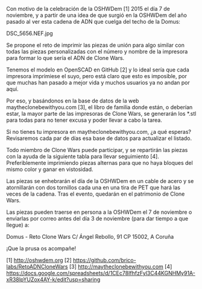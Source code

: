 Con motivo de la celebración de la OSHWDem [1] 2015 el día 7 de noviembre, y a partir de una idea de que surgió en la OSHWDem del año pasado al ver esta cadena de ADN que cuelga del techo de la Domus:

DSC_5656.NEF.jpg

Se propone el reto de imprimir las piezas de unión para algo similar con todas las piezas personalizadas con el número y nombre de la impresora para formar lo que sería el ADN de Clone Wars.

Tenemos el modelo en OpenSCAD en GitHub [2] y lo ideal sería que cada impresora imprimiese el suyo, pero está claro que esto es imposible, por que muchas han pasado a mejor vida y muchos usuarios ya no andan por aquí. 

Por eso, y basándonos en la base de datos de la web maytheclonebewithyou.com [3], el libro de familia donde están, o deberían estar, la mayor parte de las impresoras de Clone Wars, se generarán los *.stl para todas para no tener excusa y poder llevar a cabo la tarea.

Si no tienes tu impresora en maytheclonebewithyou.com, ¿a qué esperas? Revisaremos cada par de días esa base de datos para actualizar el listado.

Todo miembro de Clone Wars puede participar, y se repartirán las piezas con la ayuda de la siguiente tabla para llevar seguimiento [4]. Preferiblemente imprimiendo piezas alternas para que no haya bloques del mismo color y ganar en vistosidad.

Las piezas se enhebrarán el día de la OSHWDem en un cable de acero y se atornillarán con dos tornillos cada una en una tira de PET que hará las veces de la cadena. Tras el evento, quedarán en el patrimonio de Clone Wars.

Las piezas pueden traerse en persona a la OSHWDem el 7 de noviembre o enviarlas por correo antes del día 3 de noviembre (para dar tiempo a que llegue) a: 

Domus - Reto Clone Wars
C/ Ángel Rebollo, 91
CP 15002, A Coruña

¡Que la prusa os acompañe!


[1] http://oshwdem.org
[2] https://github.com/brico-labs/RetoADNCloneWars
[3] http://maytheclonebewithyou.com
[4] https://docs.google.com/spreadsheets/d/1CEc78IfhfzFyl3C44KGNHMy91A-xR38lpYUZox4AY-k/edit?usp=sharing
